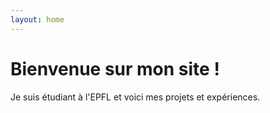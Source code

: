 ```yaml
---
layout: home
---
```


# Bienvenue sur mon site !

Je suis étudiant à l'EPFL et voici mes projets et expériences.
